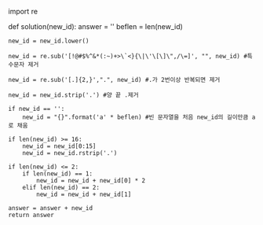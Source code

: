 





import re

def solution(new_id):
    answer = ''
    beflen = len(new_id)
    
    new_id = new_id.lower()
    
    new_id = re.sub('[!@#$%^&*(:~)+>\`<}{\|\'\[\]\",/\=]', "", new_id) #특수문자 제거
    
    new_id = re.sub('[.]{2,}',".", new_id) #.가 2번이상 반복되면 제거
    
    new_id = new_id.strip('.') #양 끝 .제거
    
    if new_id == '':
        new_id = "{}".format('a' * beflen) #빈 문자열을 처음 new_id의 길이만큼 a로 채움
        
    if len(new_id) >= 16:
        new_id = new_id[0:15]
        new_id = new_id.rstrip('.')
        
    if len(new_id) <= 2:
        if len(new_id) == 1:
            new_id = new_id + new_id[0] * 2
        elif len(new_id) == 2:
            new_id = new_id + new_id[1]
        
    answer = answer + new_id
    return answer
